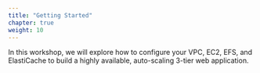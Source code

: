 ```yaml
---
title: "Getting Started"
chapter: true
weight: 10
---
```


In this workshop, we will explore how to configure your VPC, EC2, EFS, and ElastiCache to build a highly available, auto-scaling 3-tier web application.
